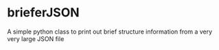 # brieferJSON
A simple python class to print out brief structure information from a very very large JSON file
